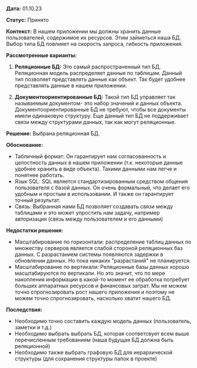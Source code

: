 **Дата:** 01.10.23

**Статус:** Принято

**Контекст:**
В нашем приложении мы должны хранить данные пользователей, содержимое их ресурсов. Этим займеться наша БД. Выбор типа БД повлияет на скорость запроса, гибкость приложения. 

**Рассмотренные варианты:**
1. **Реляционные БД:** Это самый распространенный тип БД. Реляционная модель распределяет данные по таблицам. Данный тип позволяет представлять данные как объект. Так будет удобнее представлять данные в нашем приложении.

2. **Документоориентированные БД:** Такой тип БД управляет так называемым документом- это набор значений и данных объекта. Документоориентированные БД не требуют, чтобы все документы имели одинаковую структуру. Еще данный тип БД не поддерживает связи между структурами данных, так как могут реляционные.

**Решение:** Выбрана реляционная БД.

**Обоснование:**
- Табличный формат: Он гарантирует нам согласованность и целостность данных в нашем приложении (т.к. некоторые данные удобнее хранить в виде объекта). Такими данными нам легче и понятнее работать.
- Язык SQL: SQL является стандартизированным средством общения пользователя с базой данных. Он очень формальный, что делает его удобным и простым в использовании. И также он гарантирует точный результат.
- Связь: Выбранная нами БД позволяет создавать связи между таблицами и это может упростить нам задачу, например авторизация (связь между пользователем и его данными)

**Недостатки решения:**
- Масштабирование по горизонтали: распределение таблиц данных по множеству серверов является слабой стороной реляционных баз данных. С разрастанием системы появляются задержки в обновлении данных. Но пока никаких "разрастаний" не планируется.
- Масштабирование по вертикали: Реляционные базы данных хорошо масштабируются по вертикали. Но это значит, что по мере накопления информации в какой-то момент ее обработка потребует больших аппаратных ресурсов и финансовых затрат. Мы не можем точно спрогнозировать рост нашего приложения и поэтому не можем точно спрогнозировать, насколько хватит нашего БД.

**Последствия:**
- Необходимо точно составить каждую модель данных (пользователь, заметки и т.д.)
- Необходимо выбрать выбрать БД, которая соответсвует всем выше перечисленным требованиям (наша будущая БД должна быть реляционной)
- Необходимо также выбрать графовую БД для иерархической структуры (для сохранения структуры папок в проекте)